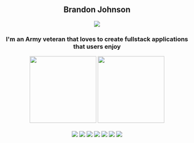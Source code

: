 <div align='center'>
  <h2 border-bottom: "none">Brandon Johnson</h2><a href='https://www.linkedin.com/in/brandon-johnson-ab8113195?lipi=urn%3Ali%3Apage%3Ad_flagship3_profile_view_base_contact_details%3BnsCTD3RkQFquFnCe9VLWAA%3D%3D'><img src='https://img.shields.io/badge/linkedin-%230077B5.svg?style=for-the-badge&logo=linkedin&logoColor=white' /></a>  
  <h3>I'm an Army veteran that loves to create fullstack applications that users enjoy</h3>
</div>

<div align="center">
  <img height="180em" src="https://github-readme-stats.vercel.app/api?username=brandon121j&show_icons=true&theme=radical&include_all_commits=true&count_private=true"/>
  <img height="180em" src="https://github-readme-stats.vercel.app/api/top-langs/?username=brandon121j&layout=compact&langs_count=7&theme=radical"/>
</div>

<div style="display: inline_block" align="center"><br>
  <img src='https://img.shields.io/badge/html5-%23E34F26.svg?style=for-the-badge&logo=html5&logoColor=white' align="center" />
  <img src='https://img.shields.io/badge/css3-%231572B6.svg?style=for-the-badge&logo=css3&logoColor=white' align="center" />
  <img src='https://img.shields.io/badge/javascript-%23323330.svg?style=for-the-badge&logo=javascript&logoColor=%23F7DF1E' align="center" />
  <img src='https://img.shields.io/badge/MongoDB-%234ea94b.svg?style=for-the-badge&logo=mongodb&logoColor=white' align="center" />
  <img src='https://img.shields.io/badge/express.js-%23404d59.svg?style=for-the-badge&logo=express&logoColor=%2361DAFB' align="center" />
  <img src='https://img.shields.io/badge/react-%2320232a.svg?style=for-the-badge&logo=react&logoColor=%2361DAFB' align="center" />
  <img src='https://img.shields.io/badge/node.js-6DA55F?style=for-the-badge&logo=node.js&logoColor=white' align="center" />
</div>

